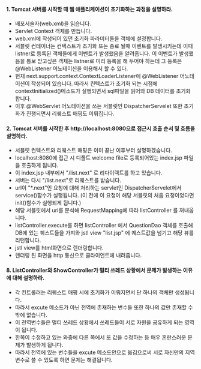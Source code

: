 #### 1. Tomcat 서버를 시작할 때 웹 애플리케이션이 초기화하는 과정을 설명하라.
* 배포서술자(web.xml)을 읽습니다.
* Servlet Context 객체를 만듭니다.
* web.xml에 작성되어 있던 초기화 파라미터들을 객체에 설정합니다.
* 서블릿 컨테이너는 컨텍스트가 초기화 또는 종료 될때 이벤트를 발생시키는데 이때 listner로 등록된 객체들에게 이벤트가 발생했음을 알려줍니다. 이 이벤트가 발생했음을 통보 받고싶은 객체는 listner로 미리 등록을 해 두어야 하는데 그 등록은 @WebListener 어노테이션을 이용해서 할 수 있다. 
* 현재 next.support.context.ContextLoaderListener에 @WebListener 어노테이션이 작성되어 있습니다. 따라서 컨텍스트가 초기화 되는 시점에 contextInitialized()메소드가 실행되면서 sql파일을 읽어와 DB 데이터를 초기화 합니다.
* 이후 @WebServlet 어노테이션을 쓰는 서블릿인 DispatcherServelet 또한 초기화가 진행되면서 리퀘스트 매핑도 이뤄집니다.

#### 2. Tomcat 서버를 시작한 후 http://localhost:8080으로 접근시 호출 순서 및 흐름을 설명하라.
* 서블릿 컨텍스트와 리퀘스트 매핑은 이미 끝난 이후부터 설명하겠습니다.
* localhost:8080에 접근 시 디폴트 welcome file로 등록되어있는 index.jsp 파일을 호출하게 됩니다.
* 이 index.jsp 내부에서 "/list.next" 로 리다이렉트를 하고 있습니다.
* 서버는 다시 "/list.next"로 리퀘스트를 받습니다.
* url이 "*.next"인 요청에 대해 처리하는 servlet인 DispatcherServelet에서 service()함수가 실행됩니다. (이 전에 이 요청이 해당 서블릿의 처음 요청이었다면 init()함수가 실행되게 됩니다.)
* 해당 서블릿에서 uri를 분석해 RequestMapping에 따라 listController 를 꺼내옵니다.
* listController.execute를 하면 listController 에서 QuestionDao 객체를 호출해 DB에 있는 퀘스트들을 가져와 jstl view "list.jsp" 에 퀘스트값을 넘기고 해당 뷰를 리턴합니다.
* jstl view를 html화면으로 렌더링합니다. 
* 렌더링 된 화면을  http 통신으로 클라이언트에 내려줍니다.

#### 8. ListController와 ShowController가 멀티 쓰레드 상황에서 문제가 발생하는 이유에 대해 설명하라.
* 각 컨트롤러는 리퀘스트 매핑 시에 초기화가 이뤄지면서 단 하나의 객체만 생성됩니다.
* 따라서 excute 메소드가 아닌 전역에 존재하는 변수들 또한 하나의 값만 존재할 수 밖에 없습니다.
* 이 전역변수들은 멀티 쓰레드 상황에서 쓰레드들이 서로 자원을 공유하게 되는 영역이 됩니다.
* 한쪽이 수정하고 있는 와중에 다른 쪽에서 또 값을 수정하는 등 매우 혼란스러운 문제가 발생하게 됩니다.
* 따라서 전역에 있는 변수들을 excute 메소드안으로 옮김으로써 서로 자신만의 지역변수로 쓸 수 있도록 하면 문제는 해결됩니다. 

